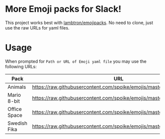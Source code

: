 # More Emoji packs for Slack!

This project works best with [lambtron/emojipacks](https://github.com/lambtron/emojipacks).
No need to clone, just use the raw URLs for yaml files.

# Usage

When prompted for `Path or URL of Emoji yaml file` you may use the following URLs:

| Pack         | URL                                                                     |
| ------------ | ----------------------------------------------------------------------- |
| Animals      | https://raw.githubusercontent.com/spoike/emojis/master/animals.yaml     |
| Mario 8-bit  | https://raw.githubusercontent.com/spoike/emojis/master/mario-8bit.yaml  |
| Office Space | https://raw.githubusercontent.com/spoike/emojis/master/officespace.yaml |
| Swedish Fika | https://raw.githubusercontent.com/spoike/emojis/master/fika.yaml        |
